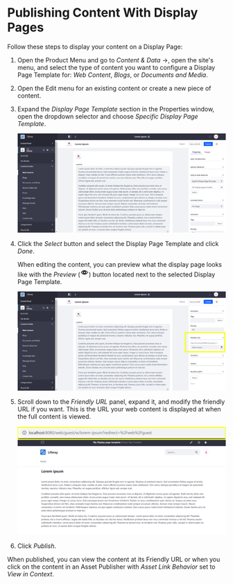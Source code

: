 # Publishing Content With Display Pages

Follow these steps to display your content on a Display Page:

1. Open the Product Menu and go to _Content & Data_ &rarr;, open the site's menu, and select the type of content you want to configure a Display Page Template for: _Web Content_, _Blogs_, or _Documents and Media_.

1. Open the Edit menu for an existing content or create a new piece of content.

1. Expand the _Display Page Template_ section in the Properties window, open the dropdown selector and choose _Specific Display Page Template_.

    ![Select a specific display page template to configure a display page template.](./publishing-content-with-display-pages/images/01.png)

1. Click the _Select_ button and select the Display Page Template and click _Done_.

    When editing the content, you can preview what the display page looks like with the _Preview_ (![Preview Template](../../../../images/icon-preview.png)) button located next to the selected Display Page Template.

    ![The preview button lets you view what the content looks like with the selected Display Page Template.](./publishing-content-with-display-pages/images/02.png)

1. Scroll down to the _Friendly URL_ panel, expand it, and modify the friendly URL if you want. This is the URL your web content is displayed at when the full content is viewed.

    ![The friendly URL is the unique URL that you can view the web content at.](./publishing-content-with-display-pages/images/03.png)

1. Click _Publish_.

When published, you can view the content at its Friendly URL or when you click on the content in an Asset Publisher with _Asset Link Behavior_ set to _View in Context_.
